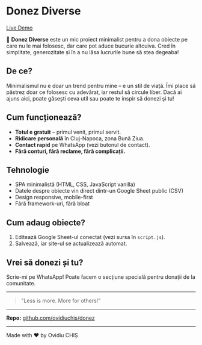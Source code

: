 # Donez Diverse

[Live Demo](https://ovidiuchis.github.io/donez)

🎁 **Donez Diverse** este un mic proiect minimalist pentru a dona obiecte pe care nu le mai folosesc, dar care pot aduce bucurie altcuiva. Cred în simplitate, generozitate și în a nu lăsa lucrurile bune să stea degeaba!

## De ce?

Minimalismul nu e doar un trend pentru mine – e un stil de viață. Îmi place să păstrez doar ce folosesc cu adevărat, iar restul să circule liber. Dacă ai ajuns aici, poate găsești ceva util sau poate te inspir să donezi și tu!

## Cum funcționează?

- **Totul e gratuit** – primul venit, primul servit.
- **Ridicare personală** în Cluj-Napoca, zona Bună Ziua.
- **Contact rapid** pe WhatsApp (vezi butonul de contact).
- **Fără conturi, fără reclame, fără complicații.**

## Tehnologie

- SPA minimalistă (HTML, CSS, JavaScript vanilla)
- Datele despre obiecte vin direct dintr-un Google Sheet public (CSV)
- Design responsive, mobile-first
- Fără framework-uri, fără bloat

## Cum adaug obiecte?

1. Editează Google Sheet-ul conectat (vezi sursa în `script.js`).
2. Salvează, iar site-ul se actualizează automat.

## Vrei să donezi și tu?

Scrie-mi pe WhatsApp! Poate facem o secțiune specială pentru donații de la comunitate.

---

> "Less is more. More for others!"

---

**Repo:** [github.com/ovidiuchis/donez](https://github.com/ovidiuchis/donez)

---

Made with ❤️ by Ovidiu CHIȘ
